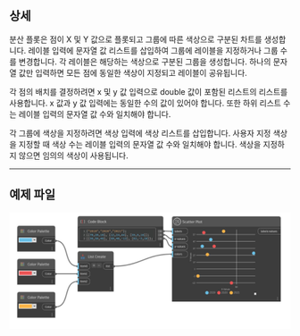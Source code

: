 ## 상세

분산 플롯은 점이 X 및 Y 값으로 플롯되고 그룹에 따른 색상으로 구분된 차트를 생성합니다.
레이블 입력에 문자열 값 리스트를 삽입하여 그룹에 레이블을 지정하거나 그룹 수를 변경합니다. 각 레이블은 해당하는 색상으로 구분된 그룹을 생성합니다. 하나의 문자열 값만 입력하면 모든 점에 동일한 색상이 지정되고 레이블이 공유됩니다.

각 점의 배치를 결정하려면 x 및 y 값 입력으로 double 값이 포함된 리스트의 리스트를 사용합니다. x 값과 y 값 입력에는 동일한 수의 값이 있어야 합니다. 또한 하위 리스트 수는 레이블 입력의 문자열 값 수와 일치해야 합니다.

각 그룹에 색상을 지정하려면 색상 입력에 색상 리스트를 삽입합니다. 사용자 지정 색상을 지정할 때 색상 수는 레이블 입력의 문자열 값 수와 일치해야 합니다. 색상을 지정하지 않으면 임의의 색상이 사용됩니다.

___
## 예제 파일

![Scatter Plot](./CoreNodeModelsWpf.Charts.ScatterPlotNodeModel_img.jpg)

